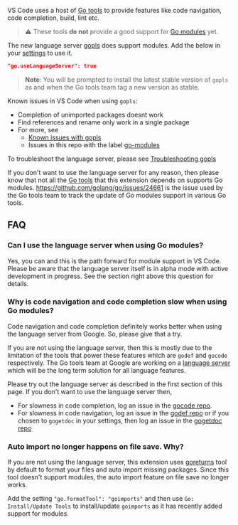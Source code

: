 VS Code uses a host of [Go tools](https://github.com/Microsoft/vscode-go/wiki/Go-tools-that-the-Go-extension-depends-on) to provide features like code navigation, code completion, build, lint etc. 

> ⚠️ These tools **do not** provide a good support for [Go modules](https://blog.golang.org/modules2019) yet. 

The new language server [gopls](https://github.com/golang/go/wiki/gopls) does support modules. Add the below in your [settings](https://code.visualstudio.com/docs/getstarted/settings) to use it.

```json
"go.useLanguageServer": true
```

> **Note**: You will be prompted to install the latest stable version of `gopls` as and when the Go tools team tag a new version as stable.

Known issues in VS Code when using `gopls`:

- Completion of unimported packages doesnt work
- Find references and rename only work in a single package
- For more, see 
    - [Known issues with gopls](https://github.com/golang/go/wiki/gopls#known-issues) 
	- Issues in this repo with the label [go-modules](https://github.com/Microsoft/vscode-go/issues?q=is%3Aopen+is%3Aissue+label%3Ago-modules)

To troubleshoot the language server, please see [Troubleshooting gopls](https://github.com/golang/go/wiki/gopls#troubleshooting)


If you don't want to use the language server for any reason, then please know that not all the [Go tools](https://github.com/Microsoft/vscode-go/wiki/Go-tools-that-the-Go-extension-depends-on) that this extension depends on supports Go modules. https://github.com/golang/go/issues/24661 is the issue used by the Go tools team to track the update of Go modules support in various Go tools.

## FAQ

### Can I use the language server when using Go modules?

Yes, you can and this is the path forward for module support in VS Code. Please be aware that the language server itself is in alpha mode with active development in progress. See the section right above this question for details.

### Why is code navigation and code completion slow when using Go modules?

Code navigation and code completion definitely works better when using the language server from Google. So, please give that a try. 

If you are not using the language server, then this is mostly due to the limitation of the tools that power these features which are `godef` and `gocode` respectively. The Go tools team at Google are working on a [language server](https://godoc.org/golang.org/x/tools/cmd/gopls) which will be the long term solution for all language features.

Please try out the language server as described in the first section of this page.
If you don't want to use the language server then,
- For slowness in code completion, log an issue in the [gocode repo](https://github.com/stamblerre/gocode).
- For slowness in code navigation, log an issue in the [godef repo](https://github.com/rogpeppe/godef) or if you chosen to `gogetdoc` in your settings, then log an issue in the [gogetdoc repo](https://github.com/zmb3/gogetdoc)

### Auto import no longer happens on file save. Why?

If you are not using the language server, this extension uses [goreturns](https://github.com/sqs/goreturns) tool by default to format your files and auto import missing packages. Since this tool doesn't support modules, the auto import feature on file save no longer works.

Add the setting `"go.formatTool": "goimports"` and then use `Go: Install/Update Tools` to install/update `goimports` as it has recently added support for modules.




